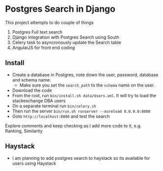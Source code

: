 # Postgres Search in Django

This project attempts to do couple of things
1. Postgres Full text search
2. Django integration with Postgres Search using South
3. Celery task to asyncronously update the Search table
4. AngularJS for front end coding

## Install

* Create a database in Postgres, note down the user, password, database and schema name. 
  * Make sure you set the `search_path` to the `schema` name on the user.
* Download the code
* From the root, run `bin/install.sh data/Users.xml`. It will try to load the stackexchange DBA users
* On a separate terminal run `bin/celery.sh`
* Then run the server `bin/run.sh runserver --noreload 0.0.0.0:8080`
* Goto `http://localhost:8080` and test the search

Explore comments and keep checking as I add more code to it, e.g. Ranking, Similarity

## Haystack
* I am planning to add postgres search to haystack so its available for users using Haystack
